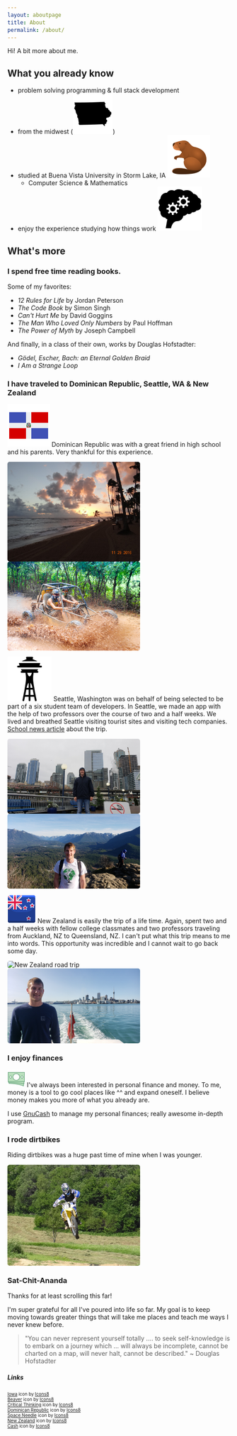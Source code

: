 ```yaml
---
layout: aboutpage
title: About
permalink: /about/
---
```

Hi! A bit more about me.

## What you already know

* problem solving programming & full stack development
* from the midwest (<img src="/img/iowa.png" class="inline-icon"/>)
* studied at Buena Vista University in Storm Lake, IA <img src="/img/beaver.png" class="inline-icon"/>
  * Computer Science & Mathematics
* enjoy the experience studying how things work <img src="/img/critical-thinking.png" class="inline-icon"/>

## What's more

### I spend free time reading books.

Some of my favorites:
* *12 Rules for Life* by Jordan Peterson
* *The Code Book* by Simon Singh
* *Can't Hurt Me* by David Goggins
* *The Man Who Loved Only Numbers* by Paul Hoffman
* *The Power of Myth* by Joseph Campbell

And finally, in a class of their own, works by Douglas Hofstadter:
* *Gödel, Escher, Bach: an Eternal Golden Braid*
* *I Am a Strange Loop*

### I have traveled to Dominican Republic, Seattle, WA & New Zealand
<img src="/img/dominican-republic.png" class="inline-icon"/>&nbsp;Dominican Republic was with a great friend in high school and his parents. Very thankful for this experience.
<div class="about-images">
<img class="myImg" src="/img/dr1.jpg" alt="Dominican Republic beach" style="width:100%;max-width:300px;">
<img class="myImg" src="/img/dr2.jpg" alt="Dominican Republic driving go kart in the mud" style="width:100%;max-width:300px;">
</div>
<!-- The Modal -->
<div id="myModal" class="modal">
  <span class="close">&times;</span>
  <img class="modal-content" id="img01">
  <div id="caption"></div>
</div>


<img src="/img/space-needle.png" class="inline-icon"/>&nbsp;Seattle, Washington was on behalf of being selected to be part of a six student team of developers. In Seattle, we made an app with the help of two professors over the course of two and a half weeks. We lived and breathed Seattle visiting tourist sites and visiting tech companies. [School news article](https://www.bvu.edu/news/startup-seattle-lands-bvu-students-google-microsoft-amazon-and-more) about the trip.
<div class="about-images">
<img class="myImg" src="/img/seattle1.jpg" alt="Seattle cityscape behind me" style="width:100%;max-width:300px;">
<img class="myImg" src="/img/seattle2.jpg" alt="Seattle hiking trip" style="width:100%;max-width:300px;">
</div>

<img src="/img/new-zealand.png" class="inline-icon"/>&nbsp;New Zealand is easily the trip of a life time. Again, spent two and a half weeks with fellow college classmates and two professors traveling from Auckland, NZ to Queensland, NZ. I can't put what this trip means to me into words. This opportunity was incredible and I cannot wait to go back some day.
<div class="about-images">
<img class="myImg" src="/img/nz1.jpg" alt="New Zealand road trip" style="width:100%;max-width:300px;">
<img class="myImg" src="/img/nz2.jpg" alt="Auckland, New Zealand behind me" style="width:100%;max-width:300px;">
</div>

### I enjoy finances
<img src="/img/cash.gif" class="inline-icon"/>&nbsp;I've always been interested in personal finance and money. To me, money is a tool to go cool places like ^^ and expand oneself. I believe money makes you more of what you already are. 

I use [GnuCash](https://www.gnucash.org/) to manage my personal finances; really awesome in-depth program.


### I rode dirtbikes
Riding dirtbikes was a huge past time of mine when I was younger.
<div style="display: flex; flex-direction: row;">
<img class="myImg" src="/img/dirtbike1.jpg" alt="Jumping my dirtbike" style="width:100%;max-width:300px;">
</div>


### Sat-Chit-Ananda
Thanks for at least scrolling this far!

I'm super grateful for all I've poured into life so far. My goal is to keep moving towards greater things that will take me places and teach me ways I never knew before. 

<blockquote>"You can never represent yourself totally .... to seek self-knowledge is to embark on a journey which ... will always be incomplete, cannot be charted on a map, will never halt, cannot be described." ~ Douglas Hofstadter</blockquote>

##### Links
<div style="font-size: 10px;">
<a target="_blank" href="https://icons8.com/icon/119937/iowa">Iowa</a> icon by <a target="_blank" href="https://icons8.com">Icons8</a>
<br/>
<a target="_blank" href="https://icons8.com/icon/73aABFv7KJOX/beaver">Beaver</a> icon by <a target="_blank" href="https://icons8.com">Icons8</a>
<br/>
<a target="_blank" href="https://icons8.com/icon/54383/critical-thinking">Critical Thinking</a> icon by <a target="_blank" href="https://icons8.com">Icons8</a>
<br/>
<a target="_blank" href="https://icons8.com/icon/37270/dominican-republic">Dominican Republic</a> icon by <a target="_blank" href="https://icons8.com">Icons8</a>
<br/>
<a target="_blank" href="https://icons8.com/icon/L1P8RSuAFQ59/space-needle">Space Needle</a> icon by <a target="_blank" href="https://icons8.com">Icons8</a>
<br/>
<a target="_blank" href="https://icons8.com/icon/se42E21FtbEZ/new-zealand">New Zealand</a> icon by <a target="_blank" href="https://icons8.com">Icons8</a>
<br/>
<a target="_blank" href="https://icons8.com/icon/AJR21EkCU02R/cash">Cash</a> icon by <a target="_blank" href="https://icons8.com">Icons8</a>
</div>

<link rel="stylesheet" href="/css/styles.css">

<style>
.about-images {
    display: flex;
    flex-direction: row;
    flex-wrap: wrap;
}
.myImg {
  border-radius: 5px;
  cursor: pointer;
  transition: 0.3s;
}

.myImg:hover {opacity: 0.7;}

/* The Modal (background) */
.modal {
  display: none; /* Hidden by default */
  position: fixed; /* Stay in place */
  z-index: 1; /* Sit on top */
  padding-top: 100px; /* Location of the box */
  left: 0;
  top: 0;
  width: 100%; /* Full width */
  height: 100%; /* Full height */
  overflow: auto; /* Enable scroll if needed */
  background-color: rgb(0,0,0); /* Fallback color */
  background-color: rgba(0,0,0,0.9); /* Black w/ opacity */
}

/* Modal Content (image) */
.modal-content {
  margin: auto;
  display: block;
  width: 80%;
  max-width: 700px;
}

/* Caption of Modal Image */
#caption {
  margin: auto;
  display: block;
  width: 80%;
  max-width: 700px;
  text-align: center;
  color: #ccc;
  padding: 10px 0;
  height: 150px;
}

/* Add Animation */
.modal-content, #caption {
  -webkit-animation-name: zoom;
  -webkit-animation-duration: 0.6s;
  animation-name: zoom;
  animation-duration: 0.6s;
}

@-webkit-keyframes zoom {
  from {-webkit-transform:scale(0)}
  to {-webkit-transform:scale(1)}
}

@keyframes zoom {
  from {transform:scale(0)}
  to {transform:scale(1)}
}

/* The Close Button */
.close {
  position: absolute;
  top: 15px;
  right: 35px;
  color: #f1f1f1;
  font-size: 40px;
  font-weight: bold;
  transition: 0.3s;
}

.close:hover,
.close:focus {
  color: #bbb;
  text-decoration: none;
  cursor: pointer;
}

/* 100% Image Width on Smaller Screens */
@media only screen and (max-width: 700px){
  .modal-content {
    width: 100%;
  }
}
</style>

<script>
// script and style
// adapted from https://www.w3schools.com/howto/tryit.asp?filename=tryhow_css_modal_img
// Get the modal
var modal = document.getElementById("myModal");

// Get the image and insert it inside the modal - use its "alt" text as a caption
var imgs = document.getElementsByClassName("myImg");
var modalImg = document.getElementById("img01");
var captionText = document.getElementById("caption");
for (let i = 0; i < imgs.length; i++) {
    imgs[i].onclick = function(){
      modal.style.display = "block";
      modalImg.src = this.src;
      captionText.innerHTML = this.alt;
    }
}

// Get the <span> element that closes the modal
var span = document.getElementsByClassName("close")[0];

// When the user clicks on <span> (x), close the modal
span.onclick = function() {
  modal.style.display = "none";
}
</script>
